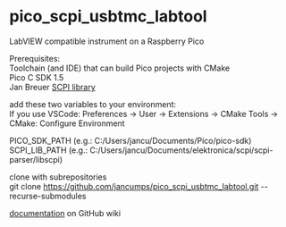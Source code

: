 # pico_scpi_usbtmc_labtool
LabVIEW compatible instrument on a Raspberry Pico

Prerequisites:  
Toolchain (and IDE) that can build Pico projects with CMake  
Pico C SDK 1.5  
Jan Breuer [SCPI library](https://github.com/j123b567/scpi-parser)  

add these two variables to your environment:  
If you use VSCode: Preferences -> User -> Extensions -> CMake Tools -> CMake: Configure Environment

PICO_SDK_PATH (e.g.: C:/Users/jancu/Documents/Pico/pico-sdk)  
SCPI_LIB_PATH (e.g.: C:/Users/jancu/Documents/elektronica/scpi/scpi-parser/libscpi)

clone with subrepositories  
git clone https://github.com/jancumps/pico_scpi_usbtmc_labtool.git  --recurse-submodules


[documentation](https://github.com/jancumps/pico_scpi_usbtmc_labtool/wiki) on GitHub wiki
